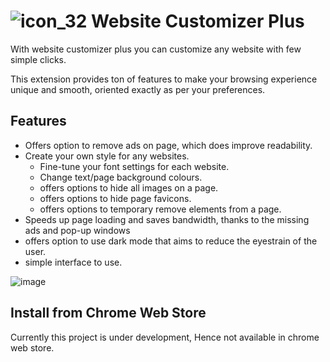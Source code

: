 
# ![icon_32](https://user-images.githubusercontent.com/118078892/213908738-9b5ac0a4-e8d7-424b-a5c0-0b740328246d.png) Website Customizer Plus 


With website customizer plus you can customize any website with few simple clicks.

This extension provides ton of features to make your browsing experience unique and smooth, oriented exactly as per your preferences.

## Features
- Offers option to remove ads on page, which does improve readability.
- Create your own style for any websites.
  - Fine-tune your font settings for each website.
  - Change text/page background colours.
  - offers options to hide all images on a page.
  - offers options to hide page favicons.
  - offers options to temporary remove elements from a page.
- Speeds up page loading and saves bandwidth, thanks to the missing ads and pop-up windows
- offers option to use dark mode that aims to reduce the eyestrain of the user.
- simple interface to use.

![image](https://user-images.githubusercontent.com/118078892/214666265-59b8b433-cf56-4719-be9b-c7681f98f9e3.png)


## Install from Chrome Web Store

Currently this project is under development, Hence not available in chrome web store.




